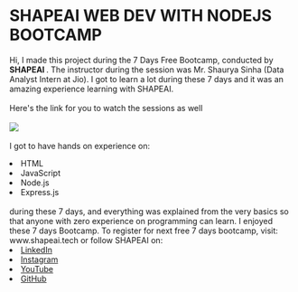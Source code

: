 # SHAPEAI WEB DEV WITH NODEJS BOOTCAMP
Hi, I made this project during the 7 Days Free Bootcamp, conducted by <b> SHAPEAI </b>.
The instructor during the session was Mr. Shaurya Sinha (Data Analyst Intern at Jio). I got to
learn a lot during these 7 days and it was an amazing experience learning with SHAPEAI.
<br><br>Here's the link for you to watch the sessions as well<br><br>
<a href="https://www.youtube.com/playlist?list=PL7zl8TDRnbul748Yq6CTEnUzUfGE26AOA"> 
  <img src="https://github.com/ShapeAI/PYTHON-AND-DATA-ANALYTICS/blob/main/JavaScriptandNodejs.png"> </a><br>
<br>I got to have hands on experience on:
<li>HTML
<li>JavaScript
<li>Node.js
<li>Express.js
<br><br>during these 7 days, and everything was explained from the very basics so that
anyone with zero experience on programming can learn.
I enjoyed these 7 days Bootcamp. To register for next free 7 days bootcamp, visit:
www.shapeai.tech
or follow SHAPEAI on:
<li><a href="https://in.linkedin.com/company/shapeai">LinkedIn</a>
<li><a href="https://www.instagram.com/shape.ai/?hl=en">Instagram</a>
<li><a href="https://www.youtube.com/channel/UCTUvDLTW9meuDXWcbmISPdA">YouTube</a>
<li><a href="https://github.com/shapeai">GitHub</a>
